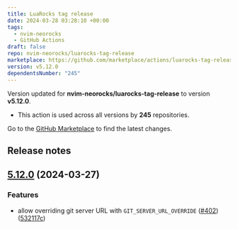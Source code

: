 ```yaml
---
title: LuaRocks tag release
date: 2024-03-28 03:28:10 +00:00
tags:
  - nvim-neorocks
  - GitHub Actions
draft: false
repo: nvim-neorocks/luarocks-tag-release
marketplace: https://github.com/marketplace/actions/luarocks-tag-release
version: v5.12.0
dependentsNumber: "245"
---
```



Version updated for **nvim-neorocks/luarocks-tag-release** to version **v5.12.0**.
- This action is used across all versions by **245** repositories.

Go to the [GitHub Marketplace](https://github.com/marketplace/actions/luarocks-tag-release) to find the latest changes.

## Release notes

## [5.12.0](https://github.com/nvim-neorocks/luarocks-tag-release/compare/v5.11.2...v5.12.0) (2024-03-27)


### Features

* allow overriding git server URL with `GIT_SERVER_URL_OVERRIDE` ([#402](https://github.com/nvim-neorocks/luarocks-tag-release/issues/402)) ([532117c](https://github.com/nvim-neorocks/luarocks-tag-release/commit/532117c5b322a93c74b20203c890b0e174acd23c))

